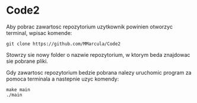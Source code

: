 # Code2
Aby pobrac zawartosc repozytorium uzytkownik powinien otworzyc terminal, wpisac komende: 
```
git clone https://github.com/MMarcula/Code2
``` 
Stowrzy sie nowy folder o nazwie repozytorium, w ktorym beda znajdowac sie pobrane pliki.

Gdy zawartosc repozytorium bedzie pobrana nalezy uruchomic program za pomoca terminala a nastepnie uzyc komendy: 
```
make main
./main
```
